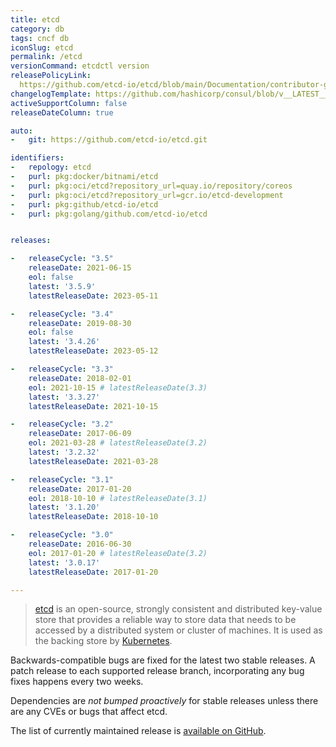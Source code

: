 ```yaml
---
title: etcd
category: db
tags: cncf db
iconSlug: etcd
permalink: /etcd
versionCommand: etcdctl version
releasePolicyLink: 
  https://github.com/etcd-io/etcd/blob/main/Documentation/contributor-guide/branch_management.md#stable-branches
changelogTemplate: https://github.com/hashicorp/consul/blob/v__LATEST__/CHANGELOG.md
activeSupportColumn: false
releaseDateColumn: true

auto:
-   git: https://github.com/etcd-io/etcd.git

identifiers:
-   repology: etcd
-   purl: pkg:docker/bitnami/etcd
-   purl: pkg:oci/etcd?repository_url=quay.io/repository/coreos
-   purl: pkg:oci/etcd?repository_url=gcr.io/etcd-development
-   purl: pkg:github/etcd-io/etcd
-   purl: pkg:golang/github.com/etcd-io/etcd


releases:

-   releaseCycle: "3.5"
    releaseDate: 2021-06-15
    eol: false
    latest: '3.5.9'
    latestReleaseDate: 2023-05-11

-   releaseCycle: "3.4"
    releaseDate: 2019-08-30
    eol: false
    latest: '3.4.26'
    latestReleaseDate: 2023-05-12

-   releaseCycle: "3.3"
    releaseDate: 2018-02-01
    eol: 2021-10-15 # latestReleaseDate(3.3)
    latest: '3.3.27'
    latestReleaseDate: 2021-10-15

-   releaseCycle: "3.2"
    releaseDate: 2017-06-09
    eol: 2021-03-28 # latestReleaseDate(3.2)
    latest: '3.2.32'
    latestReleaseDate: 2021-03-28

-   releaseCycle: "3.1"
    releaseDate: 2017-01-20
    eol: 2018-10-10 # latestReleaseDate(3.1)
    latest: '3.1.20'
    latestReleaseDate: 2018-10-10

-   releaseCycle: "3.0"
    releaseDate: 2016-06-30
    eol: 2017-01-20 # latestReleaseDate(3.2)
    latest: '3.0.17'
    latestReleaseDate: 2017-01-20

---
```


> [etcd](https://etcd.io) is an open-source, strongly consistent and distributed
> key-value store that provides a reliable way to store data that needs to be
> accessed by a distributed system or cluster of machines. It is used as the
> backing store by [Kubernetes](/kubernetes).

Backwards-compatible bugs are fixed for the latest two stable releases. A
patch release to each supported release branch, incorporating any bug fixes
happens every two weeks.

Dependencies are _not bumped proactively_ for stable releases unless
there are any CVEs or bugs that affect etcd.

The list of currently maintained release is [available on GitHub](https://github.com/etcd-io/etcd/blob/main/Documentation/contributor-guide/release.md#release-management).
